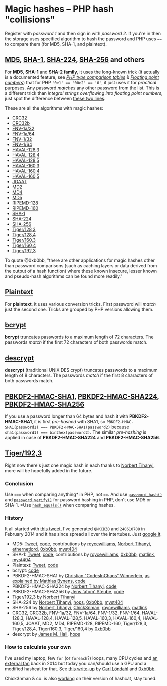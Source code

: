 # Magic hashes – PHP hash "collisions"

Register with *password 1* and then sign in with *password 2*. If you're in then the storage uses specified algorithm to hash the password and PHP uses `==` to compare them (for MD5, SHA-1, and plaintext).

## [MD5](md5.md), [SHA-1](sha1.md), [SHA-224](sha224.md), [SHA-256](sha256.md) and others
For **MD5**, **SHA-1** and **SHA-2 family**, it uses the long-known trick (it actually is a documented feature, see [*PHP type comparison tables*](https://php.net/types.comparisons) & [*Floating point numbers*](https://php.net/types.float)) that for PHP `'0e1' == '00e2' == '0'`, it just uses it for *practical* purposes. Any password *matches* any other password from the list. This is a different trick than *integral strings overflowing into floating point numbers*, just spot the difference between [these two lines](https://3v4l.org/581R5).

These are all the algorithms with magic hashes:
- [CRC32](crc32.md)
- [CRC32b](crc32b.md)
- [FNV-1a/32](fnv1a32.md)
- [FNV-1a/64](fnv1a64.md)
- [FNV-1/32](fnv132.md)
- [FNV-1/64](fnv164.md)
- [HAVAL-128,3](haval128,3.md)
- [HAVAL-128,4](haval128,4.md)
- [HAVAL-128,5](haval128,5.md)
- [HAVAL-160,3](haval160,3.md)
- [HAVAL-160,4](haval160,4.md)
- [HAVAL-160,5](haval160,5.md)
- [JOAAT](joaat.md)
- [MD2](md2.md)
- [MD4](md4.md)
- [MD5](md5.md)
- [RIPEMD-128](ripemd128.md)
- [RIPEMD-160](ripemd160.md)
- [SHA-1](sha1.md)
- [SHA-224](sha224.md)
- [SHA-256](sha256.md)
- [Tiger/128,3](tiger128,3.md)
- [Tiger/128,4](tiger128,4.md)
- [Tiger/160,3](tiger160,3.md)
- [Tiger/160,4](tiger160,4.md)
- [Tiger/192,3](tiger192,3.md)

To quote @0xb0bb, "there are other applications for magic hashes other than password comparisons (such as caching layers or data derived from the output of a hash function) where these known insecure, lesser known and pseudo-hash algorithms can be found more readily."

## [Plaintext](plaintext.md)
For **plaintext**, it uses various conversion tricks. First password will *match* just the second one. Tricks are grouped by PHP versions allowing them.

## [bcrypt](bcrypt.md)
**bcrypt** truncates passwords to a maximum length of 72 characters. The passwords *match* if the first 72 characters of both passwords match.

## [descrypt](descrypt.md)
**descrypt** (traditional UNIX DES crypt) truncates passwords to a maximum length of 8 characters. The passwords *match* if the first 8 characters of both passwords match.

## [PBKDF2-HMAC-SHA1](pbkdf2-sha1.md), [PBKDF2-HMAC-SHA224](pbkdf2-sha224.md), [PBKDF2-HMAC-SHA256](pbkdf2-sha256.md)
If you use a password longer than 64 bytes and hash it with **PBKDF2-HMAC-SHA1**, it is first *pre-hashed* with SHA1, so `PBKDF2-HMAC-SHA1(password1) === PBKDF2-HMAC-SHA1(password2)` because `sha1(password1) === bin2hex(password2)`. The similar *pre-hashing* is applied in case of **PBKDF2-HMAC-SHA224** and **PBKDF2-HMAC-SHA256**.

## [Tiger/192,3](tiger192,3.md)
Right now there's just one magic hash in each thanks to [Norbert Tihanyi](https://twitter.com/TihanyiNorbert), more will be hopefully added in the future.

### Conclusion
Use `===` when comparing anything* in PHP, not `==`. And use [`password_hash()`](https://php.net/function.password-hash) and [`password_verify()`](https://php.net/function.password-verify) for password hashing in PHP, don't use MD5 or SHA-1. *Use [`hash_equals()`](https://php.net/function.hash-equals) when comparing hashes.

### History
It all started with [this tweet](https://twitter.com/spazef0rze/status/439352552443084800), I've generated `QNKCDZO` and `240610708` in February 2014 and it has since spread all over the intertubes. Just [google it](https://www.google.cz/search?q=%22QNKCDZO%22).

- MD5: [Tweet](https://twitter.com/spazef0rze/status/439352552443084800), [code](http://3v4l.org/2vrMi), contributions by [roycewilliams](https://github.com/spaze/hashes/pull/4), [Norbert Tihanyi](https://twitter.com/TihanyiNorbert), [ethernetlord](https://github.com/ethernetlord), [0xb0bb](https://github.com/0xb0bb), [myst404](https://offsec.almond.consulting/super-magic-hash.html)
- SHA-1: [Tweet](https://twitter.com/spazef0rze/status/523010190900469760), [code](http://3v4l.org/tT4l8), contributions by [roycewilliams](https://github.com/spaze/hashes/pull/4), [0xb0bb](https://github.com/0xb0bb), [matlink](https://github.com/matlink), [myst404](https://offsec.almond.consulting/super-magic-hash.html)
- Plaintext: [Tweet](https://twitter.com/spazef0rze/status/522882677452832768), [code](http://3v4l.org/K3ljr)
- bcrypt: [code](https://3v4l.org/2qc8j)
- PBKDF2-HMAC-SHA1 by [Christian "CodesInChaos" Winnerlein](https://twitter.com/CodesInChaos/status/422073818228613121), [as explained by Mathias Bynens](https://mathiasbynens.be/notes/pbkdf2-hmac), [code](https://3v4l.org/RROMo)
- PBKDF2-HMAC-SHA224 by [Norbert Tihanyi](https://twitter.com/TihanyiNorbert/status/1158643999089053696), [code](https://3v4l.org/kuAPb)
- PBKDF2-HMAC-SHA256 by [Jens 'atom' Steube](https://twitter.com/hashcat/status/1158788752657047552), [code](https://3v4l.org/p4AqD)
- Tiger/192,3 by [Norbert Tihanyi](https://twitter.com/TihanyiNorbert/status/1133436583183568901)
- SHA-224 by [Norbert Tihanyi](https://twitter.com/TihanyiNorbert/status/1138075224010833921), [hops](https://github.com/spaze/hashes/pull/2), [0xb0bb](https://github.com/0xb0bb), [myst404](https://offsec.almond.consulting/super-magic-hash.html)
- SHA-256 by [Norbert Tihanyi](https://twitter.com/TihanyiNorbert/status/1148586399207178241), [Chick3nman](https://github.com/spaze/hashes/pull/3), [roycewilliams](https://github.com/spaze/hashes/pull/4), [matlink](https://github.com/spaze/hashes/pull/13)
- CRC32, CRC32b, FNV-1a/32, FNV-1a/64, FNV-1/32, FNV-1/64, HAVAL-128,3, HAVAL-128,4, HAVAL-128,5, HAVAL-160,3, HAVAL-160,4, HAVAL-160,5, JOAAT, MD2, MD4, RIPEMD-128, RIPEMD-160, Tiger/128,3, Tiger/128,4, Tiger/160,3, Tiger/160,4 by [0xb0bb](https://github.com/0xb0bb)
- descrypt by [James M. Hall](https://slashdot.org/submission/1381082/Traditional-DES-collision), [hops](https://github.com/hops)

### How to calculate your own
I've used my laptop, few `for` (or `foreach`?) loops, many CPU cycles and [an external fan](https://twitter.com/spazef0rze/status/1150086642113437697) back in 2014 but today you can/should use a GPU and a modified hashcat for that. See [this write-up](https://grocid.net/2019/08/03/finding-magic-hashes-with-hashcat/) by [Carl Löndahl](https://twitter.com/carllondahl) and [0xb0bb](https://twitter.com/0xb0bb).

Chick3nman & co. is also [working](https://twitter.com/Chick3nman512/status/1157748868823621638) on their version of hashcat, stay tuned.
